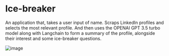 # Ice-breaker

An application that, takes a user input of name. Scraps LinkedIn profiles and selects the most relevant profile. And then uses the OPENAI GPT 3.5 turbo model along with Langchain to form a summary of the profile, alongside their interest and some ice-breaker questions.

![image](https://github.com/newacronym/ice-breaker/assets/51745787/d574d09a-d6c7-4266-9190-4c3076733562)
